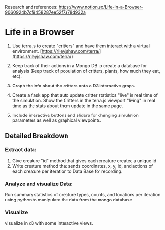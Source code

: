 
Research and references: 
https://www.notion.so/Life-in-a-Browser-9060924b7cf9458287ee52f7a78d932a

# Life in a Browser 

1. Use terra.js to create "critters" and have them interact with a virtual environment. 
[https://rileyjshaw.com/terra/](https://rileyjshaw.com/terra/)

2. Keep track of their actions in a Mongo DB to create a database for analysis (Keep track of population of critters, plants, how much they eat, etc).

3. Graph the info about the critters onto a D3 interactive graph. 

4. Create a flask app that auto update critter statistics "live" in real time of the simulation. Show the Critters in the terra.js viewport "living" in real time as the stats about them update in the same page. 

5. Include interactive buttons and sliders for changing simulation parameters as well as graphical viewpoints.  

## Detailed Breakdown

### Extract data:

1. Give creature "id" method that gives each creature created a unique id 
2. Write creature method that sends coordinates, x, y, id, and actions of each creature per iteration to Data Base for recording.  

### Analyze and visualize Data:

Run summary statistics of creature types, counts, and locations per iteration using python to manipulate the data from the mongo database

### Visualize

visualize in d3 with some interactive views.
